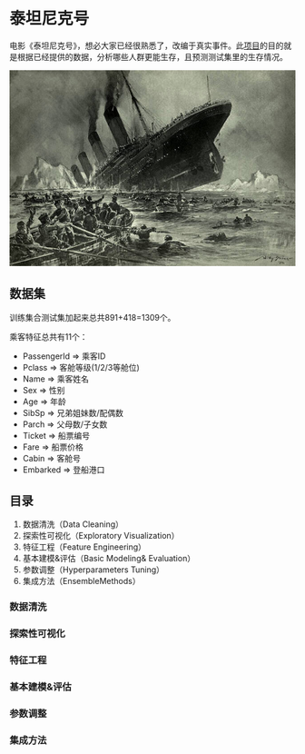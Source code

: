 # 泰坦尼克号

电影《泰坦尼克号》，想必大家已经很熟悉了，改编于真实事件。此[项目](https://www.kaggle.com/c/titanic)的目的就是根据已经提供的数据，分析哪些人群更能生存，且预测测试集里的生存情况。

![image](https://github.com/foamliu/Titanic/raw/master/images/titanic.jpg)

## 数据集

训练集合测试集加起来总共891+418=1309个。

乘客特征总共有11个：

- PassengerId => 乘客ID
- Pclass => 客舱等级(1/2/3等舱位)
- Name => 乘客姓名
- Sex => 性别
- Age => 年龄
- SibSp => 兄弟姐妹数/配偶数
- Parch => 父母数/子女数
- Ticket => 船票编号
- Fare => 船票价格
- Cabin => 客舱号
- Embarked => 登船港口

## 目录

1. 数据清洗（Data Cleaning）
2. 探索性可视化（Exploratory Visualization）
3. 特征工程（Feature Engineering）
4. 基本建模&评估（Basic Modeling& Evaluation）
5. 参数调整（Hyperparameters Tuning）
6. 集成方法（EnsembleMethods）

### 数据清洗



### 探索性可视化

### 特征工程

### 基本建模&评估

### 参数调整

### 集成方法
